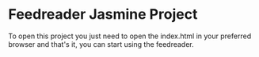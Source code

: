# Feedreader Jasmine Project

To open this project you just need to open the index.html in your preferred browser and that's it, you can start using the feedreader.
